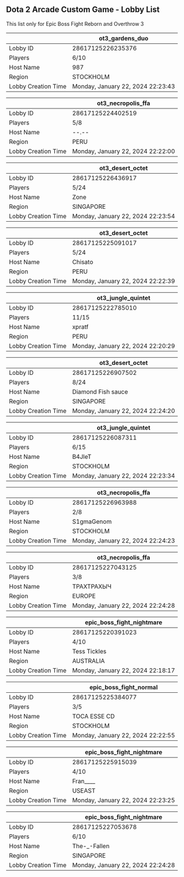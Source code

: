 ## Dota 2 Arcade Custom Game - Lobby List

This list only for Epic Boss Fight Reborn and Overthrow 3

|  | ot3_gardens_duo |
| ------ | ------ |
| Lobby ID | 28617125226235376 |
| Players | 6/10 |
| Host Name | 987 |
| Region | STOCKHOLM |
| Lobby Creation Time | Monday, January 22, 2024 22:23:43 |


|  | ot3_necropolis_ffa |
| ------ | ------ |
| Lobby ID | 28617125224402519 |
| Players | 5/8 |
| Host Name | --.-- |
| Region | PERU |
| Lobby Creation Time | Monday, January 22, 2024 22:22:00 |


|  | ot3_desert_octet |
| ------ | ------ |
| Lobby ID | 28617125226436917 |
| Players | 5/24 |
| Host Name | Zone |
| Region | SINGAPORE |
| Lobby Creation Time | Monday, January 22, 2024 22:23:54 |


|  | ot3_desert_octet |
| ------ | ------ |
| Lobby ID | 28617125225091017 |
| Players | 5/24 |
| Host Name | Chisato |
| Region | PERU |
| Lobby Creation Time | Monday, January 22, 2024 22:22:39 |


|  | ot3_jungle_quintet |
| ------ | ------ |
| Lobby ID | 28617125222785010 |
| Players | 11/15 |
| Host Name | xpratf |
| Region | PERU |
| Lobby Creation Time | Monday, January 22, 2024 22:20:29 |


|  | ot3_desert_octet |
| ------ | ------ |
| Lobby ID | 28617125226907502 |
| Players | 8/24 |
| Host Name | Diamond Fish sauce |
| Region | SINGAPORE |
| Lobby Creation Time | Monday, January 22, 2024 22:24:20 |


|  | ot3_jungle_quintet |
| ------ | ------ |
| Lobby ID | 28617125226087311 |
| Players | 6/15 |
| Host Name | B4JleT |
| Region | STOCKHOLM |
| Lobby Creation Time | Monday, January 22, 2024 22:23:34 |


|  | ot3_necropolis_ffa |
| ------ | ------ |
| Lobby ID | 28617125226963988 |
| Players | 2/8 |
| Host Name | S1gmaGenom |
| Region | STOCKHOLM |
| Lobby Creation Time | Monday, January 22, 2024 22:24:23 |


|  | ot3_necropolis_ffa |
| ------ | ------ |
| Lobby ID | 28617125227043125 |
| Players | 3/8 |
| Host Name | ТРАХТРАХЫЧ |
| Region | EUROPE |
| Lobby Creation Time | Monday, January 22, 2024 22:24:28 |


|  | epic_boss_fight_nightmare |
| ------ | ------ |
| Lobby ID | 28617125220391023 |
| Players | 4/10 |
| Host Name | Tess Tickles |
| Region | AUSTRALIA |
| Lobby Creation Time | Monday, January 22, 2024 22:18:17 |


|  | epic_boss_fight_normal |
| ------ | ------ |
| Lobby ID | 28617125225384077 |
| Players | 3/5 |
| Host Name | TOCA ESSE CD |
| Region | STOCKHOLM |
| Lobby Creation Time | Monday, January 22, 2024 22:22:55 |


|  | epic_boss_fight_nightmare |
| ------ | ------ |
| Lobby ID | 28617125225915039 |
| Players | 4/10 |
| Host Name | Fran____ |
| Region | USEAST |
| Lobby Creation Time | Monday, January 22, 2024 22:23:25 |


|  | epic_boss_fight_nightmare |
| ------ | ------ |
| Lobby ID | 28617125227053678 |
| Players | 6/10 |
| Host Name | The-_-Fallen |
| Region | SINGAPORE |
| Lobby Creation Time | Monday, January 22, 2024 22:24:28 |


